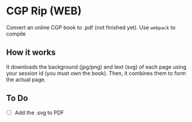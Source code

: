 # CGP Rip (WEB)
Convert an online CGP book to .pdf (not finished yet). Use `webpack` to compile

## How it works
It downloads the background (jpg/png) and text (svg) of each page using your session id (you must own the book). Then, it combines them to form the actual page.

## To Do
- [ ] Add the .svg to PDF